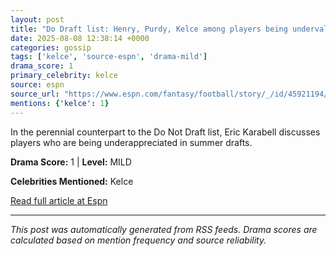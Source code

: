 ```yaml
---
layout: post
title: "Do Draft list: Henry, Purdy, Kelce among players being undervalued"""
date: 2025-08-08 12:38:14 +0000
categories: gossip
tags: ['kelce', 'source-espn', 'drama-mild']
drama_score: 1
primary_celebrity: kelce
source: espn
source_url: "https://www.espn.com/fantasy/football/story/_/id/45921194/2025-fantasy-football-sleepers-undervalued"""
mentions: {'kelce': 1}
---
```


In the perennial counterpart to the Do Not Draft list, Eric Karabell discusses players who are being underappreciated in summer drafts.

**Drama Score:** 1 | **Level:** MILD

**Celebrities Mentioned:** Kelce

[Read full article at Espn](https://www.espn.com/fantasy/football/story/_/id/45921194/2025-fantasy-football-sleepers-undervalued)

---
*This post was automatically generated from RSS feeds. Drama scores are calculated based on mention frequency and source reliability.*
